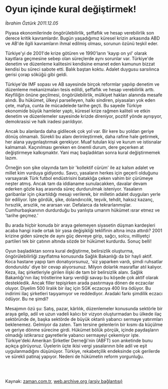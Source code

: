 # Oyun içinde kural değiştirmek!

*İbrahim Öztürk 2011.12.05*

<td class="columnist-detail">
<p>Piyasa ekonomilerinde öngörülebilirlik, şeffaflık ve hesap verebilirlik son derece kritik kavramlardır. Bugün yaşadığımız küresel krizin arkasında ABD ve AB'de ilgili kavramların ihmal edilmiş olması, sorunun özünü teşkil eder.</p>
<p>
<div id="haberMetinDiv">
<p>Türkiye'yi de 2001'de krize götüren ve 1990'ların 'kayıp on yıl' olarak kayıtlara geçmesine sebep olan süreçlerde aynı sorunlar var. Türkiye'de denetim ve düzenleme kalitesini kendisine emanet eden kamunun bizzat kendisi bu süreci sabote etti. Balık baştan koktu. Adalet duygusu sarsılınca gerisi çorap söküğü gibi geldi.
<p>Türkiye'de IMF sopası ve AB sayesinde birçok reformlar yapılıp denetim ve düzenleme mekanizmaları tesis edildi, şeffaflık ve hesap verebilirlik arttı. Keyfiliğin önüne geçilmesi, öngörülebilirlik, mülkiyet hakları alanında mesafe alındı. Bu hükümet, ülkeyi parselleyen, halkı sindiren, piyasaları yok eden çete, mafya, cunta ile mücadelede tarihe geçti. Bu sayede Türkiye ekonomide büyük hamleler yaptı, küresel krize rağmen kaliteli ve etkin denetim ve düzenlemeler sayesinde krizde direniyor, pozitif yönde ayrışıyor, demokrasisi ve halk iradesi parıldıyor.
<p>Ancak bu alanlarda daha gidilecek çok yol var. Bir kere bu yoldan geriye dönüş olmamalı. Sürekli bu alanı derinleştirmek, daha rafine hale getirmek, her alana yaygınlaştırmak gerekiyor. Muaf tutulan kişi ve kurum ve istisnalar kalmamalı. Kaçınılması gereken en önemli durum, dere geçerken at değiştirmeye kalkışmaktır. Yani maç başladıktan sonra kural değiştirmemek lazım.
<p>Örneğin son şike olayında tam bir 'kollektif cürüm' ile az kalsın adalet ve millet kim vurduya gidiyordu. Savcı, yasaların herkes için geçerli olduğunu varsayarak Türk futbol endüstrisini bataklığa çeken vahim bir çürümeye neşter atmış. Ancak tam da iddianame sunulacakken, davalar devam ederken gözle kaş arasında süreç durdurulmak isteniyor. Yasaların garibanlar için çıkartıldığı mesajı verilerek, bir milletin adalet duyguları yerle bir ediliyor. İşte gördük, şike, dolandırıcılık, teşvik, tehdit, haksız kazanç, hırsızlık, arsızlık, ne ararsan var. Defalarca da tekrarlanmışlar. Cumhurbaşkanının durdurduğu bu yanlışta umarım hükümet ısrar etmez ve 'tarihe geçmez.'
<p>Bu arada hiçbir konuda bir araya gelemeyen siyasetin düşman kardeşleri acaba hangi irade ortak bir yasa değişikliği teklifinin altına imza attırdı? 2001 krizine giden süreçte de aynı güç devreye girip, sağcı, solcu, milliyetçi partileri tek bir çatının altında sözde bir hükümet kurdurdu. Sonuç belli!
<p>Oyun başladıktan sonra kural değiştirme, belirsizlik oluşturma, öngörülebilirliği zayıflatma konusunda Sağlık Bakanlığı da bir hayli aktif. Koca hastane yapıp tam donatıyorsunuz, 'siz yaparken vardı, şimdi ruhsatlar donduruldu' diye bir cevap alıyorsunuz. Milyon dolarlık masraflar atıl kalıyor. Keza, ilaç şirketleriyle girilen ilişki de tam bir belirsizlik alanı. Sağlık Bakanlığı'nın ilaç tröstlerine karşı verdiği savaşı bu köşede çok aktif olarak destekledik. Ancak filler tepişirken arada pastırmaya dönen de eczacılar oluyor. Diyelim 500 liralık bir ilaç için SGK eczacıya 400 lira ödüyor. Bu indirimi ilaç şirketleri taşıyamıyor ve reddediyor. Aradaki farkı şimdilik eczacı ödüyor. Bu ne şimdi?
<p>Mesajımın özü şu: Satış, pazar, kârlılık, düzenlemeler konusunda sektörle bir araya gelip, adil ve uzun vadeli kalıcı bir vizyon oluşturmadan bu ülkede ilaç sektöründe de, başka sektörde de büyük oktanlı yabancı sermaye yatırımları beklenemez. Gelmiyor da zaten. Tam tersine gelenlerin bir kısmı da küçülme ve geriye dönme sürecine girdi. Hükümet bölük pörçük, içinde paydaşların olmadığı istikrarsız gayretlerle yabancı sermayeyi çekemiyor işte. Türkiye'deki Amerikan Şirketler Derneği'nin (ABFT) son anketinde bunu açıkça görüyoruz. Üyelerin üçte ikisi vergi yasalarının bile adil ve eşit uygulanmadığını düşünüyor. Türkiye, rekabetçilik endeksinde çok gerilerde ve sürekli patinaj yapıyor. Nedeni de hükümetin reform yorgunluğu.</p></p></p></p></p></p></p></div>
</p>


<p><br>
		 </br></p></td>

Kaynak: [zaman.com.tr](http://zaman.com.tr/yazar.do?yazino=1210332), [web.archive.org (arşiv bağlantısı)](http://web.archive.org/web/20111206024154/http://www.zaman.com.tr:80/yazar.do?yazino=1210332)
